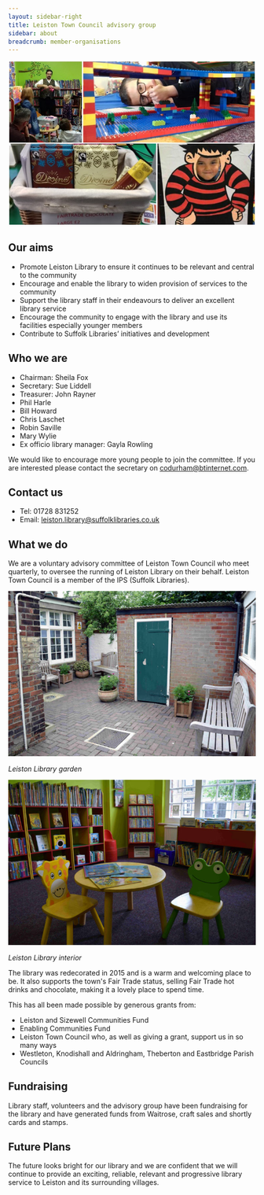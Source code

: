 ```yaml
---
layout: sidebar-right
title: Leiston Town Council advisory group
sidebar: about
breadcrumb: member-organisations
---
```


![A collage of colourful images from Leiston Library: a magician performing for some children, a boy lying beside a Lego building, a basket of Divine chocolate bars and a boy posing with a Dennis the Menace Aunt Sally board](/images/featured/featured-leiston-friends.jpg)

## Our aims

* Promote Leiston Library to ensure it continues to be relevant and central to the community
* Encourage and enable the library to widen provision of services to the community
* Support the library staff in their endeavours to deliver an excellent library service
* Encourage the community to engage with the library and use its facilities especially younger members
* Contribute to Suffolk Libraries’ initiatives and development

## Who we are

* Chairman: Sheila Fox
* Secretary: Sue Liddell
* Treasurer: John Rayner
* Phil Harle
* Bill Howard
* Chris Laschet
* Robin Saville
* Mary Wylie
* Ex officio library manager: Gayla Rowling

We would like to encourage more young people to join the committee. If you are interested please contact the secretary on codurham@btinternet.com.

## Contact us

* Tel: 01728 831252
* Email: leiston.library@suffolklibraries.co.uk

## What we do

​We are a voluntary advisory committee of Leiston Town Council who meet quarterly, to oversee the running of Leiston Library on their behalf. Leiston Town Council is a member of the IPS (Suffolk Libraries).

![Leiston Library garden](/images/article/leiston-library-refurb-garden.jpg)

*Leiston Library garden*

![Leiston Library interior](/images/article/leiston-library-refurb-interior.jpg)

*Leiston Library interior*

The library was redecorated in 2015 and is a warm and welcoming place to be. It also supports the town's Fair Trade status, selling Fair Trade hot drinks and chocolate, making it a lovely place to spend time.

This has all been made possible by generous grants from:

* Leiston and Sizewell Communities Fund
* Enabling Communities Fund
* Leiston Town Council who, as well as giving a grant, support us in so many ways
* Westleton, Knodishall and Aldringham, Theberton and Eastbridge Parish Councils

## Fundraising

Library staff, volunteers and the advisory group have been fundraising for the library and have generated funds from Waitrose, craft sales and shortly cards and stamps.

## Future Plans

The future looks bright for our library and we are confident that we will continue to provide an exciting, reliable, relevant and progressive library service to Leiston and its surrounding villages.
